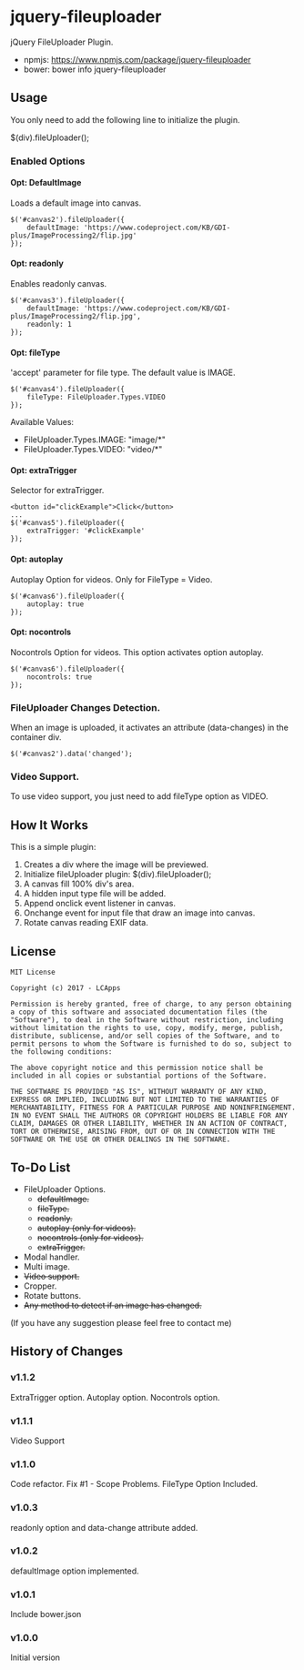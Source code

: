 # jquery-fileuploader
jQuery FileUploader Plugin.

* npmjs: https://www.npmjs.com/package/jquery-fileuploader
* bower: bower info jquery-fileuploader

## Usage
You only need to add the following line to initialize the plugin.

$(div).fileUploader();

### Enabled Options
#### Opt: DefaultImage
Loads a default image into canvas.

```
$('#canvas2').fileUploader({
    defaultImage: 'https://www.codeproject.com/KB/GDI-plus/ImageProcessing2/flip.jpg'
});
```
#### Opt: readonly
Enables readonly canvas.

```
$('#canvas3').fileUploader({
    defaultImage: 'https://www.codeproject.com/KB/GDI-plus/ImageProcessing2/flip.jpg',
    readonly: 1
});
```
#### Opt: fileType
'accept' parameter for file type. The default value is IMAGE.

```
$('#canvas4').fileUploader({
    fileType: FileUploader.Types.VIDEO
});
```
Available Values:
* FileUploader.Types.IMAGE: "image/*"
* FileUploader.Types.VIDEO: "video/*"

#### Opt: extraTrigger
Selector for extraTrigger.

```
<button id="clickExample">Click</button>
...
$('#canvas5').fileUploader({
    extraTrigger: '#clickExample'
});
```

#### Opt: autoplay
Autoplay Option for videos.
Only for FileType = Video.

```
$('#canvas6').fileUploader({
    autoplay: true
});
```

#### Opt: nocontrols
Nocontrols Option for videos.
This option activates option autoplay.

```
$('#canvas6').fileUploader({
    nocontrols: true
});
```

### FileUploader Changes Detection.
When an image is uploaded, it activates an attribute (data-changes) in the container div.

```
$('#canvas2').data('changed');
```
### Video Support.
To use video support, you just need to add fileType option as VIDEO.

## How It Works
This is a simple plugin:

1. Creates a div where the image will be previewed.
2. Initialize fileUploader plugin: $(div).fileUploader();
3. A canvas fill 100% div's area.
4. A hidden input type file will be added.
5. Append onclick event listener in canvas.
6. Onchange event for input file that draw an image into canvas.
7. Rotate canvas reading EXIF data.


## License
```
MIT License

Copyright (c) 2017 - LCApps

Permission is hereby granted, free of charge, to any person obtaining a copy of this software and associated documentation files (the "Software"), to deal in the Software without restriction, including without limitation the rights to use, copy, modify, merge, publish, distribute, sublicense, and/or sell copies of the Software, and to permit persons to whom the Software is furnished to do so, subject to the following conditions:

The above copyright notice and this permission notice shall be included in all copies or substantial portions of the Software.

THE SOFTWARE IS PROVIDED "AS IS", WITHOUT WARRANTY OF ANY KIND, EXPRESS OR IMPLIED, INCLUDING BUT NOT LIMITED TO THE WARRANTIES OF MERCHANTABILITY, FITNESS FOR A PARTICULAR PURPOSE AND NONINFRINGEMENT. IN NO EVENT SHALL THE AUTHORS OR COPYRIGHT HOLDERS BE LIABLE FOR ANY CLAIM, DAMAGES OR OTHER LIABILITY, WHETHER IN AN ACTION OF CONTRACT, TORT OR OTHERWISE, ARISING FROM, OUT OF OR IN CONNECTION WITH THE SOFTWARE OR THE USE OR OTHER DEALINGS IN THE SOFTWARE.

```

## To-Do List
* FileUploader Options.
    * ~~defaultImage.~~
    * ~~fileType.~~
    * ~~readonly.~~
    * ~~autoplay (only for videos).~~
    * ~~nocontrols (only for videos).~~
    * ~~extraTrigger.~~
* Modal handler.
* Multi image.
* ~~Video support.~~
* Cropper.
* Rotate buttons.
* ~~Any method to detect if an image has changed.~~

(If you have any suggestion please feel free to contact me)

## History of Changes
### v1.1.2
ExtraTrigger option.
Autoplay option.
Nocontrols option.

### v1.1.1
Video Support

### v1.1.0
Code refactor.
Fix #1 - Scope Problems.
FileType Option Included.

### v1.0.3
readonly option and data-change attribute added.

### v1.0.2
defaultImage option implemented.

### v1.0.1
Include bower.json

### v1.0.0
Initial version
